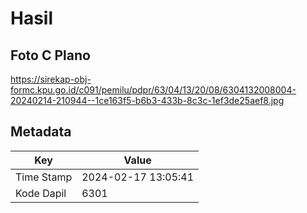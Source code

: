# Hasil

## Foto C Plano

https://sirekap-obj-formc.kpu.go.id/c091/pemilu/pdpr/63/04/13/20/08/6304132008004-20240214-210944--1ce163f5-b6b3-433b-8c3c-1ef3de25aef8.jpg


## Metadata

| Key        | Value               |
| ---------- | ------------------- |
| Time Stamp | 2024-02-17 13:05:41 |
| Kode Dapil | 6301                |



